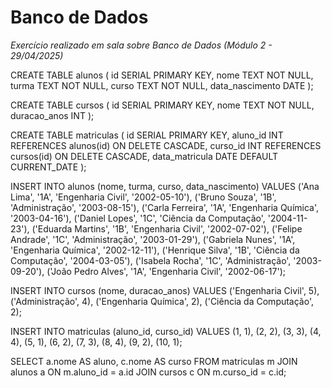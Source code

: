 # Banco de Dados
*Exercício realizado em sala sobre Banco de Dados (Módulo 2 - 29/04/2025)* <br>


CREATE TABLE alunos (
  id SERIAL PRIMARY KEY,
  nome TEXT NOT NULL,
  turma TEXT NOT NULL,
  curso TEXT NOT NULL,
  data_nascimento DATE
);

CREATE TABLE cursos (
  id SERIAL PRIMARY KEY,
  nome TEXT NOT NULL,
  duracao_anos INT
);

CREATE TABLE matriculas (
  id SERIAL PRIMARY KEY,
  aluno_id INT REFERENCES alunos(id) ON DELETE CASCADE,
  curso_id INT REFERENCES cursos(id) ON DELETE CASCADE,
  data_matricula DATE DEFAULT CURRENT_DATE
);

INSERT INTO alunos (nome, turma, curso, data_nascimento)
VALUES ('Ana Lima', '1A', 'Engenharia Civil', '2002-05-10'),
('Bruno Souza', '1B', 'Administração', '2003-08-15'),
('Carla Ferreira', '1A', 'Engenharia Química', '2003-04-16'),
('Daniel Lopes', '1C', 'Ciência da Computação', '2004-11-23'),
('Eduarda Martins', '1B', 'Engenharia Civil', '2002-07-02'),
('Felipe Andrade', '1C', 'Administração', '2003-01-29'),
('Gabriela Nunes', '1A', 'Engenharia Química', '2002-12-11'),
('Henrique Silva', '1B', 'Ciência da Computação', '2004-03-05'),
('Isabela Rocha', '1C', 'Administração', '2003-09-20'),
('João Pedro Alves', '1A', 'Engenharia Civil', '2002-06-17');

INSERT INTO cursos (nome, duracao_anos)
VALUES ('Engenharia Civil', 5),
('Administração', 4),
('Engenharia Química', 2),
('Ciência da Computação', 2);

INSERT INTO matriculas (aluno_id, curso_id)
VALUES (1, 1),
       (2, 2),
       (3, 3),
       (4, 4),
       (5, 1),
       (6, 2),
       (7, 3),
       (8, 4),
       (9, 2),
       (10, 1);

SELECT a.nome AS aluno, c.nome AS curso
FROM matriculas m
JOIN alunos a ON m.aluno_id = a.id
JOIN cursos c ON m.curso_id = c.id;
